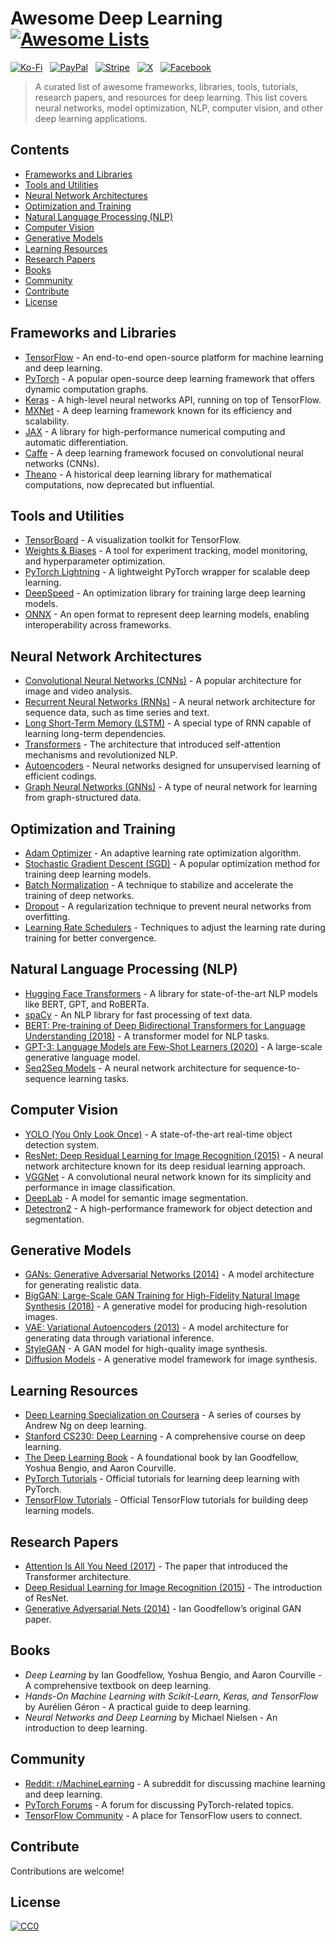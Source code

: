 # Awesome Deep Learning [![Awesome Lists](https://srv-cdn.himpfen.io/badges/awesome-lists/awesomelists-flat.svg)](https://github.com/awesomelistsio/awesome)

[![Ko-Fi](https://srv-cdn.himpfen.io/badges/kofi/kofi-flat.svg)](https://ko-fi.com/awesomelists) &nbsp; [![PayPal](https://srv-cdn.himpfen.io/badges/paypal/paypal-flat.svg)](https://www.paypal.com/donate/?hosted_button_id=3LLKRXJU44EJJ) &nbsp; [![Stripe](https://srv-cdn.himpfen.io/badges/stripe/stripe-flat.svg)](https://tinyurl.com/e8ymxdw3) &nbsp; [![X](https://srv-cdn.himpfen.io/badges/twitter/twitter-flat.svg)](https://x.com/ListsAwesome) &nbsp; [![Facebook](https://srv-cdn.himpfen.io/badges/facebook-pages/facebook-pages-flat.svg)](https://www.facebook.com/awesomelists)

> A curated list of awesome frameworks, libraries, tools, tutorials, research papers, and resources for deep learning. This list covers neural networks, model optimization, NLP, computer vision, and other deep learning applications.

## Contents

- [Frameworks and Libraries](#frameworks-and-libraries)
- [Tools and Utilities](#tools-and-utilities)
- [Neural Network Architectures](#neural-network-architectures)
- [Optimization and Training](#optimization-and-training)
- [Natural Language Processing (NLP)](#natural-language-processing-nlp)
- [Computer Vision](#computer-vision)
- [Generative Models](#generative-models)
- [Learning Resources](#learning-resources)
- [Research Papers](#research-papers)
- [Books](#books)
- [Community](#community)
- [Contribute](#contribute)
- [License](#license)

## Frameworks and Libraries

- [TensorFlow](https://www.tensorflow.org/) - An end-to-end open-source platform for machine learning and deep learning.
- [PyTorch](https://pytorch.org/) - A popular open-source deep learning framework that offers dynamic computation graphs.
- [Keras](https://keras.io/) - A high-level neural networks API, running on top of TensorFlow.
- [MXNet](https://mxnet.apache.org/) - A deep learning framework known for its efficiency and scalability.
- [JAX](https://jax.readthedocs.io/) - A library for high-performance numerical computing and automatic differentiation.
- [Caffe](https://caffe.berkeleyvision.org/) - A deep learning framework focused on convolutional neural networks (CNNs).
- [Theano](https://github.com/Theano/Theano) - A historical deep learning library for mathematical computations, now deprecated but influential.

## Tools and Utilities

- [TensorBoard](https://www.tensorflow.org/tensorboard) - A visualization toolkit for TensorFlow.
- [Weights & Biases](https://www.wandb.com/) - A tool for experiment tracking, model monitoring, and hyperparameter optimization.
- [PyTorch Lightning](https://www.pytorchlightning.ai/) - A lightweight PyTorch wrapper for scalable deep learning.
- [DeepSpeed](https://www.deepspeed.ai/) - An optimization library for training large deep learning models.
- [ONNX](https://onnx.ai/) - An open format to represent deep learning models, enabling interoperability across frameworks.

## Neural Network Architectures

- [Convolutional Neural Networks (CNNs)](https://cs231n.github.io/convolutional-networks/) - A popular architecture for image and video analysis.
- [Recurrent Neural Networks (RNNs)](https://www.coursera.org/learn/nlp-sequence-models) - A neural network architecture for sequence data, such as time series and text.
- [Long Short-Term Memory (LSTM)](https://colah.github.io/posts/2015-08-Understanding-LSTMs/) - A special type of RNN capable of learning long-term dependencies.
- [Transformers](https://arxiv.org/abs/1706.03762) - The architecture that introduced self-attention mechanisms and revolutionized NLP.
- [Autoencoders](https://www.deeplearningbook.org/) - Neural networks designed for unsupervised learning of efficient codings.
- [Graph Neural Networks (GNNs)](https://distill.pub/2021/gnn-intro/) - A type of neural network for learning from graph-structured data.

## Optimization and Training

- [Adam Optimizer](https://arxiv.org/abs/1412.6980) - An adaptive learning rate optimization algorithm.
- [Stochastic Gradient Descent (SGD)](https://towardsdatascience.com/stochastic-gradient-descent-with-momentum-a84097641a5d) - A popular optimization method for training deep learning models.
- [Batch Normalization](https://arxiv.org/abs/1502.03167) - A technique to stabilize and accelerate the training of deep networks.
- [Dropout](https://jmlr.org/papers/volume15/srivastava14a/srivastava14a.pdf) - A regularization technique to prevent neural networks from overfitting.
- [Learning Rate Schedulers](https://pytorch.org/docs/stable/optim.html#how-to-adjust-learning-rate) - Techniques to adjust the learning rate during training for better convergence.

## Natural Language Processing (NLP)

- [Hugging Face Transformers](https://huggingface.co/transformers/) - A library for state-of-the-art NLP models like BERT, GPT, and RoBERTa.
- [spaCy](https://spacy.io/) - An NLP library for fast processing of text data.
- [BERT: Pre-training of Deep Bidirectional Transformers for Language Understanding (2018)](https://arxiv.org/abs/1810.04805) - A transformer model for NLP tasks.
- [GPT-3: Language Models are Few-Shot Learners (2020)](https://arxiv.org/abs/2005.14165) - A large-scale generative language model.
- [Seq2Seq Models](https://arxiv.org/abs/1409.3215) - A neural network architecture for sequence-to-sequence learning tasks.

## Computer Vision

- [YOLO (You Only Look Once)](https://pjreddie.com/darknet/yolo/) - A state-of-the-art real-time object detection system.
- [ResNet: Deep Residual Learning for Image Recognition (2015)](https://arxiv.org/abs/1512.03385) - A neural network architecture known for its deep residual learning approach.
- [VGGNet](https://arxiv.org/abs/1409.1556) - A convolutional neural network known for its simplicity and performance in image classification.
- [DeepLab](https://github.com/tensorflow/models/tree/master/research/deeplab) - A model for semantic image segmentation.
- [Detectron2](https://github.com/facebookresearch/detectron2) - A high-performance framework for object detection and segmentation.

## Generative Models

- [GANs: Generative Adversarial Networks (2014)](https://arxiv.org/abs/1406.2661) - A model architecture for generating realistic data.
- [BigGAN: Large-Scale GAN Training for High-Fidelity Natural Image Synthesis (2018)](https://arxiv.org/abs/1809.11096) - A generative model for producing high-resolution images.
- [VAE: Variational Autoencoders (2013)](https://arxiv.org/abs/1312.6114) - A model architecture for generating data through variational inference.
- [StyleGAN](https://arxiv.org/abs/1812.04948) - A GAN model for high-quality image synthesis.
- [Diffusion Models](https://arxiv.org/abs/2006.11239) - A generative model framework for image synthesis.

## Learning Resources

- [Deep Learning Specialization on Coursera](https://www.coursera.org/specializations/deep-learning) - A series of courses by Andrew Ng on deep learning.
- [Stanford CS230: Deep Learning](https://cs230.stanford.edu/) - A comprehensive course on deep learning.
- [The Deep Learning Book](https://www.deeplearningbook.org/) - A foundational book by Ian Goodfellow, Yoshua Bengio, and Aaron Courville.
- [PyTorch Tutorials](https://pytorch.org/tutorials/) - Official tutorials for learning deep learning with PyTorch.
- [TensorFlow Tutorials](https://www.tensorflow.org/tutorials) - Official TensorFlow tutorials for building deep learning models.

## Research Papers

- [Attention Is All You Need (2017)](https://arxiv.org/abs/1706.03762) - The paper that introduced the Transformer architecture.
- [Deep Residual Learning for Image Recognition (2015)](https://arxiv.org/abs/1512.03385) - The introduction of ResNet.
- [Generative Adversarial Nets (2014)](https://arxiv.org/abs/1406.2661) - Ian Goodfellow’s original GAN paper.

## Books

- *Deep Learning* by Ian Goodfellow, Yoshua Bengio, and Aaron Courville - A comprehensive textbook on deep learning.
- *Hands-On Machine Learning with Scikit-Learn, Keras, and TensorFlow* by Aurélien Géron - A practical guide to deep learning.
- *Neural Networks and Deep Learning* by Michael Nielsen - An introduction to deep learning.

## Community

- [Reddit: r/MachineLearning](https://www.reddit.com/r/MachineLearning/) - A subreddit for discussing machine learning and deep learning.
- [PyTorch Forums](https://discuss.pytorch.org/) - A forum for discussing PyTorch-related topics.
- [TensorFlow Community](https://www.tensorflow.org/community) - A place for TensorFlow users to connect.

## Contribute

Contributions are welcome!

## License

[![CC0](https://mirrors.creativecommons.org/presskit/buttons/88x31/svg/by-sa.svg)](http://creativecommons.org/licenses/by-sa/4.0/)
